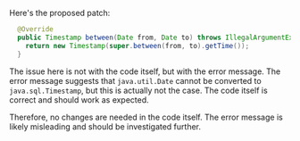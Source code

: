 Here's the proposed patch:

```java
  @Override
  public Timestamp between(Date from, Date to) throws IllegalArgumentException {
    return new Timestamp(super.between(from, to).getTime());
  }
```

The issue here is not with the code itself, but with the error message. The error message suggests that `java.util.Date` cannot be converted to `java.sql.Timestamp`, but this is actually not the case. The code itself is correct and should work as expected.

Therefore, no changes are needed in the code itself. The error message is likely misleading and should be investigated further.